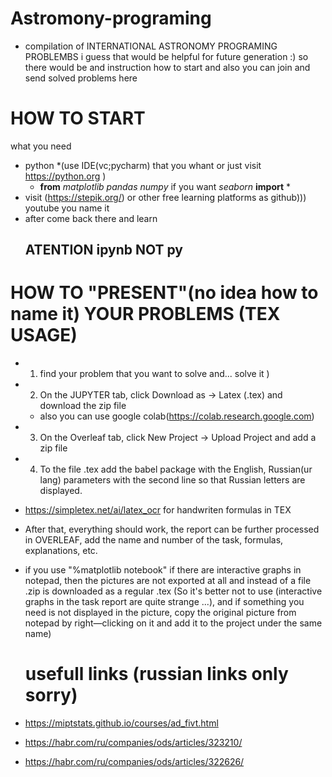 # Astromony-programing
* compilation of INTERNATIONAL ASTRONOMY PROGRAMING PROBLEMBS
 i guess that would be helpful for future generation :)
so there would be and instruction how to start and also you can join and send solved problems here
# HOW TO START
what you need 
* python *(use IDE(vc;pycharm) that you whant or just visit https://python.org )
  * **from** *matplotlib* *pandas* *numpy* if you want *seaborn* **import** *
* visit (https://stepik.org/) or other free learning platforms as github))) youtube you name it
* after come back there and learn
  ## ATENTION ipynb NOT py

# HOW TO "PRESENT"(no idea how to name it) YOUR PROBLEMS (TEX USAGE)
* 1) find your problem that you want to solve and... solve it )
* 2) On the JUPYTER tab, click Download as -> Latex (.tex) and download the zip file
   * also you can use  google colab(https://colab.research.google.com)
* 3) On the Overleaf tab, click New Project -> Upload Project and add a zip file 
* 4) To the file .tex add the babel package with the English, Russian(ur lang) parameters with the second line so that Russian letters are displayed.
    
* https://simpletex.net/ai/latex_ocr for handwriten formulas in TEX
* After that, everything should work, the report can be further processed in OVERLEAF, add the name and number of the task, formulas, explanations, etc.
* if you use "%matplotlib notebook" if there are interactive graphs in notepad, then the pictures are not exported at all and instead of a file .zip is downloaded as a regular .tex (So it's better not to use (interactive graphs in the task report are quite strange ...), and if something you need is not displayed in the picture, copy the original picture from notepad by right—clicking on it and add it to the project under the same name)
  # usefull links (russian links only sorry)

 * https://miptstats.github.io/courses/ad_fivt.html
 * https://habr.com/ru/companies/ods/articles/323210/
 * https://habr.com/ru/companies/ods/articles/322626/
